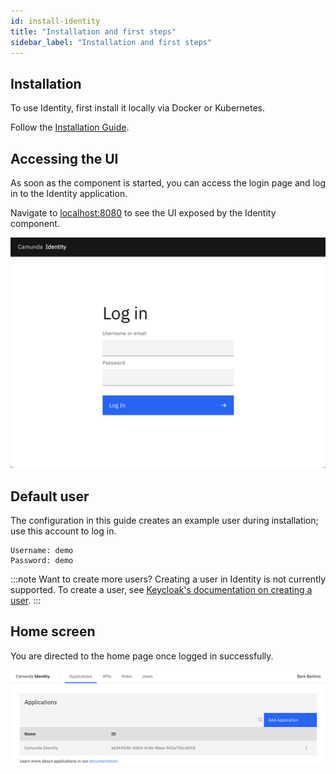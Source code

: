 ```yaml
---
id: install-identity
title: "Installation and first steps"
sidebar_label: "Installation and first steps"
---
```


## Installation

To use Identity, first install it locally via Docker or Kubernetes.

Follow the [Installation Guide](/docs/self-managed/platform-deployment/platform-8-deployment).

## Accessing the UI

As soon as the component is started, you can access the login page and log in to the Identity application.

Navigate to [localhost:8080](http://localhost:8080) to see the UI exposed by the Identity component.

![identity-login-page](./img/identity-login-page.png)

## Default user

The configuration in this guide creates an example user during installation; use this account to log in.

```text
Username: demo
Password: demo
```

:::note Want to create more users?
Creating a user in Identity is not currently supported. To create a user, see
[Keycloak's documentation on creating a user](https://www.keycloak.org/docs/latest/server_admin/#proc-creating-user_server_administration_guide).
:::

## Home screen

You are directed to the home page once logged in successfully.

![identity-landing-page](./img/identity-landing-page.png)
